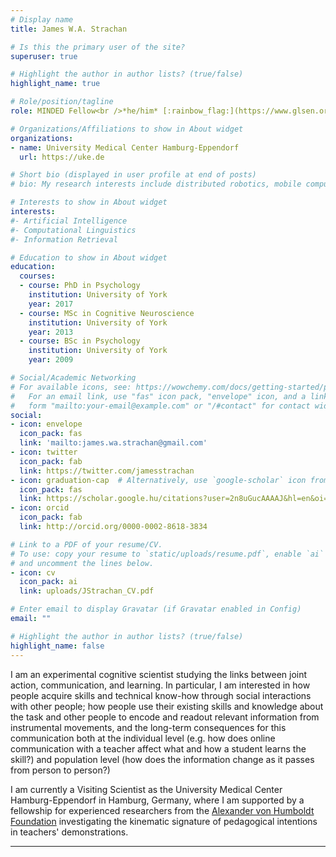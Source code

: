```yaml
---
# Display name
title: James W.A. Strachan

# Is this the primary user of the site?
superuser: true

# Highlight the author in author lists? (true/false)
highlight_name: true

# Role/position/tagline
role: MINDED Fellow<br />*he/him* [:rainbow_flag:](https://www.glsen.org/sites/default/files/GLSEN%20Pronouns%20Resource.pdf "Why am I sharing my pronouns?")

# Organizations/Affiliations to show in About widget
organizations:
- name: University Medical Center Hamburg-Eppendorf
  url: https://uke.de

# Short bio (displayed in user profile at end of posts)
# bio: My research interests include distributed robotics, mobile computing and programmable matter.

# Interests to show in About widget
interests:
#- Artificial Intelligence
#- Computational Linguistics
#- Information Retrieval

# Education to show in About widget
education:
  courses:
  - course: PhD in Psychology
    institution: University of York
    year: 2017
  - course: MSc in Cognitive Neuroscience
    institution: University of York
    year: 2013
  - course: BSc in Psychology
    institution: University of York
    year: 2009

# Social/Academic Networking
# For available icons, see: https://wowchemy.com/docs/getting-started/page-builder/#icons
#   For an email link, use "fas" icon pack, "envelope" icon, and a link in the
#   form "mailto:your-email@example.com" or "/#contact" for contact widget.
social:
- icon: envelope
  icon_pack: fas
  link: 'mailto:james.wa.strachan@gmail.com'
- icon: twitter
  icon_pack: fab
  link: https://twitter.com/jamesstrachan
- icon: graduation-cap  # Alternatively, use `google-scholar` icon from `ai` icon pack
  icon_pack: fas
  link: https://scholar.google.hu/citations?user=2n8uGucAAAAJ&hl=en&oi=ao
- icon: orcid
  icon_pack: fab
  link: http://orcid.org/0000-0002-8618-3834

# Link to a PDF of your resume/CV.
# To use: copy your resume to `static/uploads/resume.pdf`, enable `ai` icons in `params.toml`, 
# and uncomment the lines below.
- icon: cv
  icon_pack: ai
  link: uploads/JStrachan_CV.pdf

# Enter email to display Gravatar (if Gravatar enabled in Config)
email: ""

# Highlight the author in author lists? (true/false)
highlight_name: false
---
```

I am an experimental cognitive scientist studying the links between joint action, communication, and learning. In particular, I am interested in how people acquire skills and technical know-how through social interactions with other people; how people use their existing skills and knowledge about the task and other people to encode and readout relevant information from instrumental movements, and the long-term consequences for this communication both at the individual level (e.g. how does online communication with a teacher affect what and how a student learns the skill?) and population level (how does the information change as it passes from person to person?)

I am currently a Visiting Scientist as the University Medical Center Hamburg-Eppendorf in Hamburg, Germany, where I am supported by a fellowship for experienced researchers from the [Alexander von Humboldt Foundation](https://humboldt-foundation.de) investigating the kinematic signature of pedagogical intentions in teachers' demonstrations. 

---

